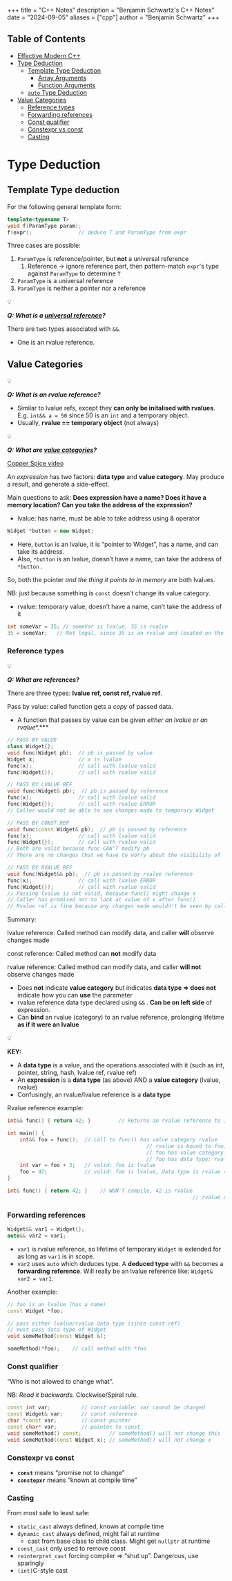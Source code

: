 +++
title = "C++ Notes"
description = "Benjamin Schwartz's C++ Notes"
date = "2024-09-05"
aliases = ["cpp"]
author = "Benjamin Schwartz"
+++

## Table of Contents

- [Effective Modern C++](#effective-modern-c++)
- [Type Deduction](#type-deduction)
  - [Template Type Deduction](#template-type-deduction)
    - [Array Arguments](#array-arguments)
    - [Function Arguments](#function-arguments)
  - [`auto` Type Deduction](#`auto`-type-deduction)
- [Value Categories](#value-categories)
  - [Reference types](#reference-types)
  - [Forwarding references](#forwarding-references)
  - [Const qualifier](#const-qualifier)
  - [Constexpr vs const](#constexpr-vs-const)
  - [Casting](#casting)

# Type Deduction

## Template Type deduction

For the following general template form:

```cpp
template<typename T>
void f(ParamType param);
f(expr);               // deduce T and ParamType from expr
```

Three cases are possible:

1. `ParamType` is reference/pointer, but **not** a universal reference
    1. Reference → ignore reference part, then pattern-match `expr`'s type against `ParamType` to determine `T`
2. `ParamType` is a universal reference
3. `ParamType` is neither a pointer nor a reference

<aside>
💡

***Q: What is a [universal reference](https://isocpp.org/blog/2012/11/universal-references-in-c11-scott-meyers)?***

</aside>

There are two types associated with `&&`. 

- One is an rvalue reference.

## Value Categories

<aside>
💡

***Q: What is an rvalue reference?***

</aside>

- Similar to lvalue refs, except they **can only be initalised with rvalues**. E.g. `int&& a = 50` since 50 is an `int` and a temporary object.
- Usually, **rvalue == temporary object** (not always)

<aside>
💡

***Q: What are [value categories](https://en.cppreference.com/w/cpp/language/value_category)?***

</aside>

[Copper Spice video](https://www.youtube.com/watch?v=wkWtRDrjEH4)

An *expression* has two factors: **data type** and **value category**. May produce a result, and generate a side-effect.

Main questions to ask: **Does expression have a name? Does it have a memory location? Can you take the address of the expression?**

- lvalue: has name, must be able to take address using & operator

```cpp
Widget *button = new Widget;
```

- Here, `button` is an lvalue, it is “pointer to Widget”, has a name, and can take its address.
- Also, `*button` is an lvalue, doesn’t have a name, can take the address of `*button` .

So, both the pointer *and the thing it points to in memory* are both lvalues.

NB: just because something is `const` doesn’t change its value category.

- rvalue: temporary value, doesn’t have a name, can’t take the address of it

```cpp
int someVar = 35; // someVar is lvalue, 35 is rvalue
35 = someVar;   // Not legal, since 35 is an rvalue and located on the left side
```

### Reference types

<aside>
💡

***Q: What are references?***

</aside>

There are three types: **lvalue ref, const ref, rvalue ref**.

Pass by value: called function gets a *copy* of passed data.

- A function that passes by value can be given *either an lvalue or an rvalue**.***

```cpp
// PASS BY VALUE
class Widget{};
void func(Widget pb);  // pb is passed by value
Widget x;              // x is lvalue
func(x);               // call with lvalue valid
func(Widget{});        // call with rvalue valid

// PASS BY LVALUE REF
void func(Widget& pb);  // pb is passed by reference
func(x);               // call with lvalue valid
func(Widget{});        // call with rvalue ERROR 
// Caller would not be able to see changes made to temporary Widget

// PASS BY CONST REF
void func(const Widget& pb);  // pb is passed by reference
func(x);               // call with lvalue valid
func(Widget{});        // call with rvalue valid
// Both are valid because func CAN'T modify pb
// There are no changes that we have to worry about the visibility of

// PASS BY RVALUE REF
void func(Widget&& pb);  // pb is passed by rvalue reference
func(x);               // call with lvalue ERROR
func(Widget{});        // call with rvalue valid 
// Passing lvalue is not valid, because func() might change x
// Caller has promised not to look at value of x after func()
// Rvalue ref is fine because any changes made wouldn't be seen by caller
```

 Summary:

lvalue reference: Called method can modify data, and caller **will** observe changes made

const reference: Called method can **not** modify data

rvalue reference: Called method can modify data, and caller **will not** observe changes made

- Does **not** indicate **value category** but indicates **data type ⇒ does not** indicate how you can **use** the parameter
- rvalue reference data type declared using `&&` . **Can be on left side** of expression.
- Can **bind** an rvalue (category) to an rvalue reference, prolonging lifetime **as if it were an lvalue**

<aside>
💡

**KEY:** 

- A **data type** is a value, and the operations associated with it (such as int, pointer, string, hash, lvalue ref, rvalue ref)
- An **expression** is a **data type** (as above) AND a **value category** (lvalue, rvalue)
- Confusingly, an rvalue/lvalue reference is a **data type**
</aside>

Rvalue reference example:

```cpp
int&& func() { return 42; }         // Returns an rvalue reference to int

int main() {
	int&& foo = func();  // call to func() has value category rvalue
											 // rvalue is bound to foo, foo is declared rvalue reference
											 // foo has value category lvalue (has a name)
											 // foo has data type: rvalue reference, value category: lvalue
	int var = foo + 3;   // valid: foo is lvalue
	foo = 47;            // valid: foo is lvalue, data type is rvalue ref so we can assign to it
}

int& func() { return 42; }    // WON'T compile, 42 is rvalue
															// rvalue cannot bind to an lvalue reference
```

### Forwarding references

```cpp
Widget&& var1 = Widget{};
auto&& var2 = var1;
```

- `var1` is rvalue reference, so lifetime of temporary `Widget` is extended for as long as `var1` is in scope.
- `var2` uses `auto` which deduces type. A **deduced type** with `&&` becomes a **forwarding reference**. Will really be an lvalue reference like: `Widget& var2 = var1`.

Another example:

```cpp
// foo is an lvalue (has a name)
const Widget *foo;

// pass either lvalue/rvalue data type (since const ref)
// must pass data type of Widget             
void someMethod(const Widget &);

someMethod(*foo);    // call method with *foo
```

### Const qualifier

“Who is not allowed to change what”.

NB: *Read it backwards.* Clockwise/Spiral rule.

```cpp
const int var;          // const variable: var cannot be changed
const Widget& var;      // const reference
char *const var;        // const pointer
const char* var;        // pointer to const
void someMethod() const;         // someMethod() will not change this
void someMethod(const Widget x); // someMethod() will not change x 
```

### Constexpr vs const

- **`const`** means “promise not to change”
- **`constepxr`** means “known at compile time”

### Casting

From most safe to least safe:

- `static_cast` always defined, known at compile time
- `dynamic_cast` always defined, might fail at runtime
    - cast from base class to child class. Might get `nullptr` at runtime
- `const_cast` only used to remove const
- `reinterpret_cast` forcing compiler ⇒ “shut up”. Dangerous, use sparingly
- `(int)`C-style cast
